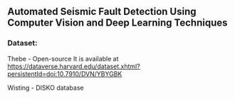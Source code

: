 ## Automated Seismic Fault Detection Using Computer Vision and Deep Learning Techniques 

### Dataset: 
Thebe - Open-source 
It is available at 
https://dataverse.harvard.edu/dataset.xhtml?persistentId=doi:10.7910/DVN/YBYGBK

Wisting - DISKO database



